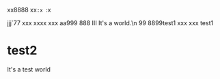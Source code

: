 xx8888
xx`:x
`:x


jjj`77
xxx
xxxx
xxx
aa999
888
III
It's a world.\n
99
8899test1
xxx
xxx
 test1
# test2
It's a test world
